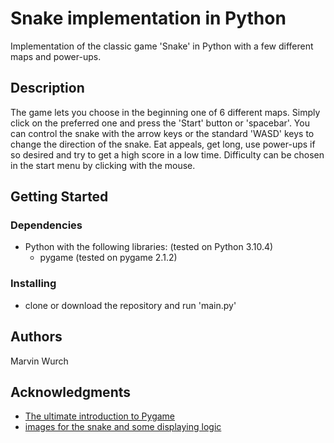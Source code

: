 # Snake implementation in Python

Implementation of the classic game 'Snake' in Python with a few different maps and power-ups.

## Description

The game lets you choose in the beginning one of 6 different maps. Simply click on the preferred one and press the 'Start' button or 'spacebar'. 
You can control the snake with the arrow keys or the standard 'WASD' keys to change the direction of the snake. 
Eat appeals, get long, use power-ups if so desired and try to get a high score in a low time. Difficulty can be chosen in the start menu by clicking with the mouse.
 
## Getting Started

### Dependencies

* Python with the following libraries: (tested on Python 3.10.4)
    * pygame (tested on pygame 2.1.2)

### Installing

* clone or download the repository and run 'main.py'

## Authors

Marvin Wurch

## Acknowledgments

* [The ultimate introduction to Pygame](https://www.youtube.com/watch?v=AY9MnQ4x3zk)
* [images for the snake and some displaying logic](https://github.com/clear-code-projects/Snake)
